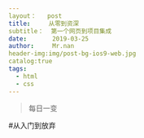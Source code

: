 ```yaml
---  
layout：   post
title:     从零到资深
subtitle：  第一个网页到项目集成
date:       2019-03-25
author:     Mr.nan
header-img:img/post-bg-ios9-web.jpg
catalog:true
tags:
  - html
  - css
---
```

>每日一变

#从入门到放弃

